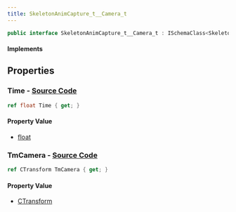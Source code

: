 ```yaml
---
title: SkeletonAnimCapture_t__Camera_t
---
```


```csharp
public interface SkeletonAnimCapture_t__Camera_t : ISchemaClass<SkeletonAnimCapture_t__Camera_t>, ISchemaField, ISchemaClass, INativeHandle
```

#### Implements

## Properties

### **Time** - [Source Code](https://github.com/swiftly-solution/swiftlys2/blob/main/managed/src/SwiftlyS2.Generated/Schemas/Interfaces/SkeletonAnimCapture_t__Camera_t.cs#L18)

```csharp
ref float Time { get; }
```

#### Property Value

- [float](https://learn.microsoft.com/dotnet/api/system.single)

### **TmCamera** - [Source Code](https://github.com/swiftly-solution/swiftlys2/blob/main/managed/src/SwiftlyS2.Generated/Schemas/Interfaces/SkeletonAnimCapture_t__Camera_t.cs#L16)

```csharp
ref CTransform TmCamera { get; }
```

#### Property Value

- [CTransform](/docs/api/shared/natives/ctransform)


